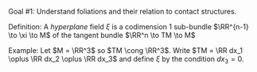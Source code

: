 Goal #1:
Understand foliations and their relation to contact structures.

Definition:
A *hyperplane* field $\xi$ is a codimension 1 sub-bundle $\RR^{n-1} \to \xi \to M$ of the tangent bundle $\RR^n \to TM \to M$

Example:
Let $M = \RR^3$ so $TM \cong \RR^3$. 
Write $TM = \RR dx_1 \oplus \RR dx_2 \oplus \RR dx_3$ and define $\xi$ by the condition $dx_3 = 0$.